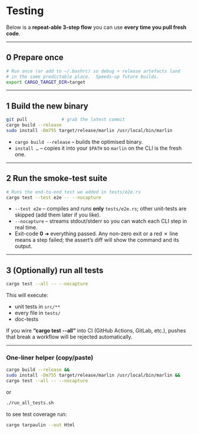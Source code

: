 # Testing

Below is a **repeat-able 3-step flow** you can use **every time you pull fresh code**.

---

## 0  Prepare once

```bash
# Run once (or add to ~/.bashrc) so debug + release artefacts land
# in the same predictable place.  Speeds-up future builds.
export CARGO_TARGET_DIR=target
```

---

## 1  Build the new binary

```bash
git pull             # grab the latest commit
cargo build --release
sudo install -Dm755 target/release/marlin /usr/local/bin/marlin
```

* `cargo build --release` – builds the optimised binary.
* `install …` – copies it into your `$PATH` so `marlin` on the CLI is the fresh one.

---

## 2  Run the smoke-test suite

```bash
# Runs the end-to-end test we added in tests/e2e.rs
cargo test --test e2e -- --nocapture
```

* `--test e2e` – compiles and runs **only** `tests/e2e.rs`; other unit-tests are skipped (add them later if you like).
* `--nocapture` – streams stdout/stderr so you can watch each CLI step in real time.
* Exit-code **0** ➜ everything passed.
  Any non-zero exit or a red ✗ line means a step failed; the assert’s diff will show the command and its output.

---

## 3  (Optionally) run all tests

```bash
cargo test --all -- --nocapture
```

This will execute:

* unit tests in `src/**`
* every file in `tests/`
* doc-tests

If you wire **“cargo test --all”** into CI (GitHub Actions, GitLab, etc.), pushes that break a workflow will be rejected automatically.

---

### One-liner helper (copy/paste)

```bash
cargo build --release &&
sudo install -Dm755 target/release/marlin /usr/local/bin/marlin &&
cargo test --all -- --nocapture
```

or

```bash
./run_all_tests.sh
```

to see test coverage run:

```bash
cargo tarpaulin --out Html
```
